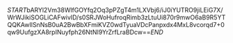 $START$bARYl2Vm38WlfGOYfq2Oq3pPZgT4m1LXVbj6/iJ0iYUTRO9jiLEiG7X/WrWJikiSOGLiCAFwivID/s0SRJWoHufroqRimb3zLtuUi870r9mwO6aB9R5YTQQKAwIlSnNsB0uA2BwBbXFmiKVZ0wdTyuaVDcPanpxdx4MxL8vcorqd7+0qw9UufgzXA8rpINuyfph26NtNI9YrZrfLraBDcw==$END$